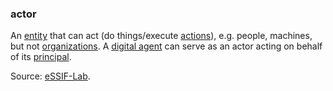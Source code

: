### actor

<p class="c8"><span>An </span><span class="c2"><a class="c3" href="#h.5imtbzl1f4xo">entity</a></span><span>&nbsp;that can act (do things/execute </span><span class="c2"><a class="c3" href="#h.l54nzmooy631">actions</a></span><span>), e.g. people, machines, but not </span><span class="c2"><a class="c3" href="#h.z27mp1358pi9">organizations</a></span><span>. A </span><span class="c2"><a class="c3" href="#h.z3ugzt4hgdf6">digital agent</a></span><span>&nbsp;can serve as an actor acting on behalf of its </span><span class="c2"><a class="c3" href="#h.sydbe7rk6244">principal</a></span><span>.</span></p><p class="c8"><span>Source: </span><span class="c2"><a class="c3" href="https://www.google.com/url?q=https://essif-lab.github.io/framework/docs/terms/actor&amp;sa=D&amp;source=editors&amp;ust=1706779842504372&amp;usg=AOvVaw2_MZ0HSvNSsnLTCVbWaZ-o">eSSIF-Lab</a></span><span>.</span></p>